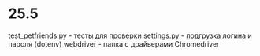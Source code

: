 # 25.5

test_petfriends.py - тесты для проверки
settings.py - подгрузка логина и пароля (dotenv)
webdriver - папка с драйверами Chromedriver
